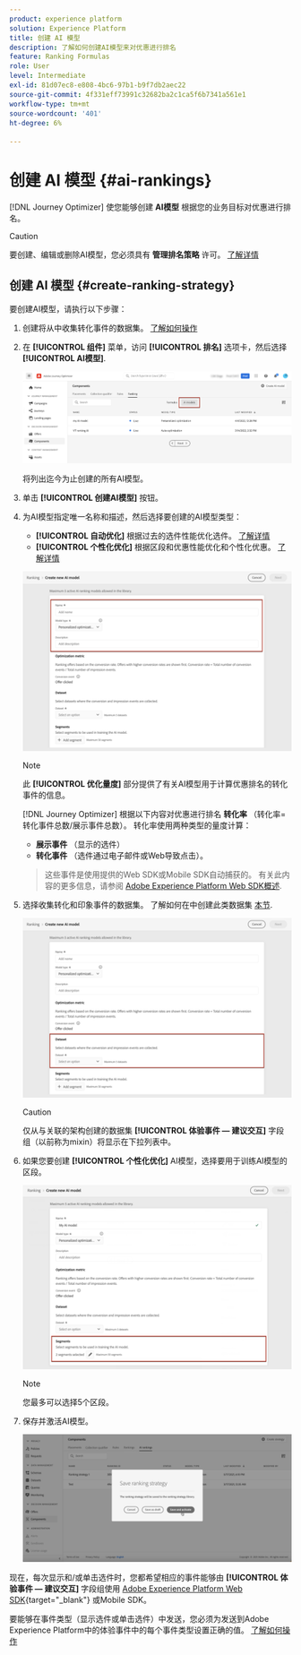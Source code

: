 ```yaml
---
product: experience platform
solution: Experience Platform
title: 创建 AI 模型
description: 了解如何创建AI模型来对优惠进行排名
feature: Ranking Formulas
role: User
level: Intermediate
exl-id: 81d07ec8-e808-4bc6-97b1-b9f7db2aec22
source-git-commit: 4f331eff73991c32682ba2c1ca5f6b7341a561e1
workflow-type: tm+mt
source-wordcount: '401'
ht-degree: 6%

---
```


# 创建 AI 模型 {#ai-rankings}

[!DNL Journey Optimizer] 使您能够创建 **AI模型** 根据您的业务目标对优惠进行排名。

>[!CAUTION]
>
>要创建、编辑或删除AI模型，您必须具有 **管理排名策略** 许可。 [了解详情](../../administration/high-low-permissions.md#manage-ranking-strategies)

## 创建 AI 模型 {#create-ranking-strategy}

要创建AI模型，请执行以下步骤：

1. 创建将从中收集转化事件的数据集。 [了解如何操作](../data-collection/create-dataset.md)

1. 在 **[!UICONTROL 组件]** 菜单，访问 **[!UICONTROL 排名]** 选项卡，然后选择 **[!UICONTROL AI模型]**.

   ![](../assets/ai-ranking-list.png)

   将列出迄今为止创建的所有AI模型。

1. 单击 **[!UICONTROL 创建AI模型]** 按钮。

1. 为AI模型指定唯一名称和描述，然后选择要创建的AI模型类型：

   * **[!UICONTROL 自动优化]** 根据过去的选件性能优化选件。 [了解详情](auto-optimization-model.md)
   * **[!UICONTROL 个性化优化]** 根据区段和优惠性能优化和个性化优惠。 [了解详情](personalized-optimization-model.md)

   ![](../assets/ai-ranking-fields.png)

   >[!NOTE]
   >
   >此 **[!UICONTROL 优化量度]** 部分提供了有关AI模型用于计算优惠排名的转化事件的信息。
   >
   >[!DNL Journey Optimizer] 根据以下内容对优惠进行排名 **转化率** （转化率=转化事件总数/展示事件总数）。 转化率使用两种类型的量度计算：
   >* **展示事件** （显示的选件）
   >* **转化事件** （选件通过电子邮件或Web导致点击）。

   >
   >这些事件是使用提供的Web SDK或Mobile SDK自动捕获的。 有关此内容的更多信息，请参阅 [Adobe Experience Platform Web SDK概述](https://experienceleague.adobe.com/docs/experience-platform/edge/home.html?lang=zh-Hans).

1. 选择收集转化和印象事件的数据集。 了解如何在中创建此类数据集 [本节](../data-collection/create-dataset.md). <!--This dataset needs to be associated with a schema that must have the **[!UICONTROL Proposition Interactions]** field group (previously known as mixin) associated with it.-->

   ![](../assets/ai-ranking-dataset-id.png)

   >[!CAUTION]
   >
   >仅从与关联的架构创建的数据集 **[!UICONTROL 体验事件 — 建议交互]** 字段组（以前称为mixin）将显示在下拉列表中。

1. 如果您要创建 **[!UICONTROL 个性化优化]** AI模型，选择要用于训练AI模型的区段。

   ![](../assets/ai-ranking-segments.png)

   >[!NOTE]
   >
   >您最多可以选择5个区段。

1. 保存并激活AI模型。

   ![](../assets/ai-ranking-save-activate.png)

<!--At this point, you must have:

* created the AI model,
* defined which type of event you want to capture - offer displayed (impression) and/or offer clicked (conversion),
* and in which dataset you want to collect the event data.-->

现在，每次显示和/或单击选件时，您都希望相应的事件能够由 **[!UICONTROL 体验事件 — 建议交互]** 字段组使用 [Adobe Experience Platform Web SDK](https://experienceleague.adobe.com/docs/experience-platform/edge/web-sdk-faq.html#what-is-adobe-experience-platform-web-sdk%3F){target="_blank"} 或Mobile SDK。

要能够在事件类型（显示选件或单击选件）中发送，您必须为发送到Adobe Experience Platform中的体验事件中的每个事件类型设置正确的值。 [了解如何操作](../data-collection/schema-requirement.md)